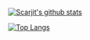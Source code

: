 [![Scarjit's github stats](https://github-readme-stats.vercel.app/api?username=Scarjit&count_private=true&theme=vue&show_icons=true&hide_title=true)](https://github.com/anuraghazra/github-readme-stats)

[![Top Langs](https://github-readme-stats.vercel.app/api/top-langs/?username=Scarjit&layout=compact&count_private=false&theme=vue)](https://github.com/anuraghazra/github-readme-stats)
<!--
**Scarjit/Scarjit** is a ✨ _special_ ✨ repository because its `README.md` (this file) appears on your GitHub profile.
